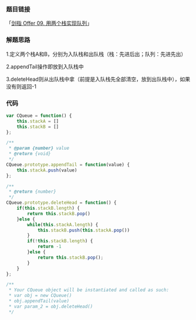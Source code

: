 ### 题目链接

「[剑指 Offer 09. 用两个栈实现队列](https://leetcode-cn.com/problems/yong-liang-ge-zhan-shi-xian-dui-lie-lcof/)」

### 解题思路

1.定义两个栈A和B，分别为入队栈和出队栈（栈：先进后出；队列：先进先出）

2.appendTail操作即放到入队栈中

3.deleteHead则从出队栈中拿（前提是入队栈先全部清空，放到出队栈中），如果没有则返回-1

### 代码

```javascript
var CQueue = function() {
    this.stackA = []
    this.stackB = []
};

/** 
 * @param {number} value
 * @return {void}
 */
CQueue.prototype.appendTail = function(value) {
    this.stackA.push(value)
};

/**
 * @return {number}
 */
CQueue.prototype.deleteHead = function() {
    if(this.stackB.length) {
        return this.stackB.pop()
    }else {
        while(this.stackA.length) {
            this.stackB.push(this.stackA.pop())
        }
        if(!this.stackB.length) {
            return -1
        }else {
            return this.stackB.pop();
        }
    }
};

/**
 * Your CQueue object will be instantiated and called as such:
 * var obj = new CQueue()
 * obj.appendTail(value)
 * var param_2 = obj.deleteHead()
 */
```

